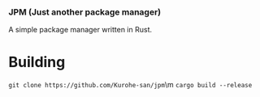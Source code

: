 ### JPM (Just another package manager)
A simple package manager written in Rust.

# Building
`git clone https://github.com/Kurohe-san/jpm`\m
`cargo build --release`